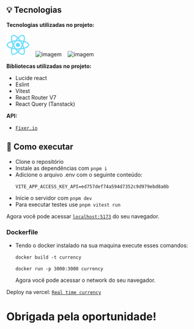 
## 💡 Tecnologias

**Tecnologias utilizadas no projeto:**

<img src="https://raw.githubusercontent.com/devicons/devicon/master/icons/react/react-original.svg" width="60">&nbsp;
&nbsp;
<img src="https://cdn.iconscout.com/icon/free/png-512/typescript-1174965.png" alt="imagem" width="60">&nbsp;
&nbsp;
<img src="https://github.com/eduardacarvalho00/test-gobots/assets/99972177/9b055446-699d-4171-b75a-34e5c6ed87b2" alt="imagem" width="63">
&nbsp;


**Bibliotecas utilizadas no projeto:**
- Lucide react
- Eslint
- Vitest
- React Router V7
- React Query (Tanstack)

**API:**
- [`Fixer.io`](https://fixer.io/documentation)


## 🚀 Como executar

- Clone o repositório
- Instale as dependências com `pnpm i`
- Adicione o arquivo .env com o seguinte conteúdo:
  ```
  VITE_APP_ACCESS_KEY_API=ed757def74a594d7352c9d979ebd8a0b
  ```
- Inicie o servidor com `pnpm dev`
- Para executar testes use `pnpm vitest run`

Agora você pode acessar [`localhost:5173`](http://localhost:5173) do seu
navegador.

### Dockerfile

- Tendo o docker instalado na sua maquina execute esses comandos:
  
  ```
  docker build -t currency
  ```
  ```
  docker run -p 3000:3000 currency
  ```
  Agora você pode acessar o network do seu navegador.

Deploy na vercel:
 [`Real time currency`](https://b3-digitas-gbx7.vercel.app/)

# Obrigada pela oportunidade!
